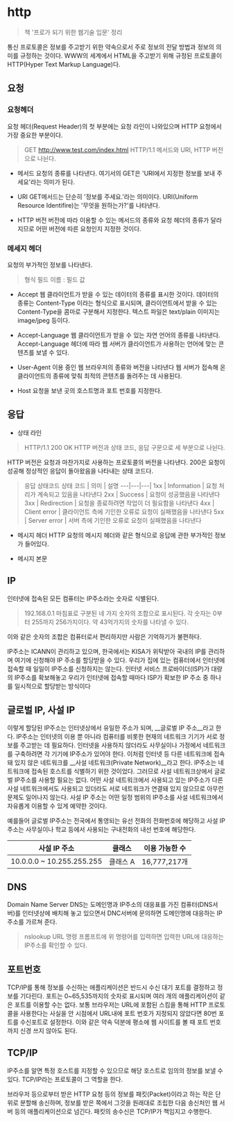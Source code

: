 http
===
> 책 '프로가 되기 위한 웹기술 입문' 정리

통신 프로토콜은 정보를 주고받기 위한 약속으로서 주로 정보의 전달 방법과 정보의 의미를 규정하는 것이다.
WWW의 세계에서 HTML을 주고받기 위해 규정된 프로토콜이 HTTP(Hyper Text Markup Language)다.

## 요청

### 요청헤더
요청 헤더(Request Header)의 첫 부분에는 요청 라인이 나와있으며 HTTP 요청에서 가장 중요한 부분이다.

> GET http://www.test.com/index.html HTTP/1.1
메서드와 URI, HTTP 버전으로 나뉜다.

 - 메서드
 요청의 종류를 나타낸다. 여기서의 GET은 'URI에서 지정한 정보를 보내 주세요'라는 의미가 된다.

 - URI
 GET메서드는 단순히 '정보를 주세요.'라는 의미이다. URI(Uniform Resource Identifire)는 '무엇을 원하는가?'를 나타낸다.

 - HTTP 버전
 버전에 따라 이용할 수 있는 메서드의 종류와 요청 헤더의 종류가 달라지므로 어떤 버전에 따른 요청인지 지정한 것이다.

 ### 메세지 헤더
 요청의 부가적인 정보를 나타낸다.

 >형식
> 필드 이름 : 필드 값

- Accept
웹 클라이언트가 받을 수 있는 데이터의 종류를 표시한 것이다.
데이터의 종류는 Content-Type 이라는 형식으로 표시되며, 클라이언트에서 받을 수 있는 Content-Type을 콤마로 구분해서 지정한다.
텍스트 파일은 text/plain 이미지는 image/jpeg 등이다.

- Accept-Language
웹 클라이언트가 받을 수 있는 자연 언어의 종류를 나타낸다. Accept-Language 헤더에 따라 웹 서버가 클라이언트가 사용하는 언어에 맞는 콘텐츠를 보낼 수 있다.

- User-Agent
이용 중인 웹 브라우저의 종류와 버전을 나타낸다
웹 서버가 접속해 온 클라이언트의 종류에 맞춰 최적의 콘텐츠를 돌려주는 데 사용된다.

- Host
요청을 보낸 곳의 호스트명과 포트 번호를 지정한다.

## 응답

- 상태 라인

>HTTP/1.1 200 OK
HTTP 버전과 상태 코드, 응답 구문으로 세 부분으로 나뉜다.

HTTP 버전은 요청과 마찬가지로 사용하는 프로토콜의 버전을 나타낸다. 200은 요청이 성공해 정상적인 응답이 돌아왔음을 나타내는 상태 코드다.

> 응답 상태코드
상태 코드 | 의미 | 설명
---|---|---|
1xx | Information | 요청 처리가 계속되고 있음을 나타낸다
2xx | Success | 요청이 성공했음을 나타낸다
3xx | Redirection | 요청을 종료하려면 작업이 더 필요함을 나타낸다
4xx | Client error | 클라이언트 측에 기인한 오류로 요청이 실패했음을 나타낸다
5xx | Server error | 서버 측에 기인한 오류로 요청이 실패했음을 나타낸다

- 메시지 헤더
HTTP 요청의 메시지 헤더와 같은 형식으로 응답에 관한 부가적인 정보가 들어있다.

- 메시지 본문

## IP
인터넷에 접속된 모든 컴퓨터는 IP주소라는 숫자로 식별된다.
> 192.168.0.1
마침표로 구분된 네 가지 숫자의 조합으로 표시된다. 각 숫자는 0부터 255까지 256가지이다.
약 43억가지의 숫자를 나타낼 수 있다.

이와 같은 숫자의 조합은 컴퓨터로서 편리하지만 사람은 기억하기가 불편하다.

IP주소는 ICANN이 관리하고 있으며, 한국에서는 KISA가 위탁받아 국내의 IP를 관리하며 여기에 신청해야 IP 주소를 할당받을 수 있다.
우리가 집에 있는 컴퓨터에서 인터넷에 접속할 때 일일이 IP주소를 신청하지는 않는다.
인터넷 서비스 프로바이더(ISP)가 대량의 IP주소를 확보해놓고 우리가 인터넷에 접속할 때마다 ISP가 확보한 IP 주소 중 하나를 일시적으로 할당받는 방식이다

## 글로벌 IP, 사설 IP
이렇게 할당된 IP주소는 인터넷상에서 유일한 주소가 되며, __글로벌 IP 주소__라고 한다.
IP주소는 인터넷의 이용 뿐 아니라 컴퓨터를 비롯한 현재의 네트워크 기기가 서로 정보를 주고받는 데 필요하다.
인터넷을 사용하지 않더라도 사무실이나 가정에서 네트워크를 구축하려면 각 기기에 IP주소가 있어야 한다.
이처럼 인터넷 등 다른 네트워크에 접속돼 있지 않은 네트워크를 __사설 네트워크(Private Network)__라고 한다.
IP주소는 네트워크에 접속된 호스트를 식별하기 위한 것이었다. 그러므로 사설 네트워크상에서 글로벌 IP주소를 사용할 필요는 없다.
어떤 사설 네트워크에서 사용되고 있는 IP주소가 다른 사설 네트워크에서도 사용되고 있더라도 서로 네트워크가 연결돼 있지 않으므로 아무런 문제도 일어나지 않는다.
사설 IP 주소는 어떤 일정 범위의 IP주소를 사설 네트워크에서 자유롭게 이용할 수 있게 예약한 것이다.

예를들어 글로벌 IP주소는 전국에서 통영되는 유선 전화의 전화번호에 해당하고 사설 IP주소는 사무실이나 학교 등에서 사용되는 구내전화의 내선 번호에 해당한다.

사설 IP 주소 | 클래스 | 이용 가능한 수
---|---|---|
10.0.0.0 ~ 10.255.255.255 | 클래스 A | 16,777,217개 

## DNS
Domain Name Server
DNS는 도메인명과 IP주소의 대응표를 가진 컴퓨터(DNS서버)를 인터넷상에 배치해 놓고 있으면서 DNC서버에 문의하면 도메인명에 대응하는 IP주소를 가르쳐 준다.

>nslookup URL
명령 프롬프트에 위 명령어를 입력하면 
입력한 URL에 대응하는 IP주소를 확인할 수 있다.

## 포트번호
TCP/IP를 통해 정보를 수신하는 애플리케이션은 반드시 수신 대기 포트를 결정하고 정보를 기다린다.
포트는 0~65,535까지의 숫자로 표시되며 여러 개의 애플리케이션이 같은 포트를 이용할 수는 없다.
보통 브라우저는 URL에 포함된 스킴을 통해 HTTP 프로토콜을 사용한다는 사실을 안 시점에서 URL내에 포트 번호가 지정되지 않았다면 80번 포트를 수신포트로 설정한다.
이와 같은 약속 덕분에 평소에 웹 사이트를 볼 때 포트 번호까지 신경 쓰지 않아도 된다.


## TCP/IP
IP주소를 알면 특정 호스트를 지정할 수 있으므로 해당 호스트로 임의의 정보를 보낼 수 있다. TCP/IP라는 프로토콜이 그 역할을 한다.

브라우저 등으로부터 받은  HTTP 요청 등의 정보를 패킷(Packet)이라고 하는 작은 단위로 분할해 송신하며, 정보를 받은 쪽에서 그것을 원래대로 조립한 다음 송신처인 웹 서버 등의 애플리케이션으로 넘긴다.
패킷의 송수신은 TCP/IP가 책임지고 수행한다.

